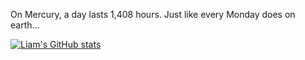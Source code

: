 On Mercury, a day lasts 1,408 hours. Just like every Monday does on earth…

[![Liam's GitHub stats](https://github-readme-stats.vercel.app/api?username=Li-amK&show_icons=true&theme=radical&title_color=FF3C00&icon_color=FF3C00&hide_border=true&border_radius=8&hide=contribs&count_private=true)](https://github.com/anuraghazra/github-readme-stats)
